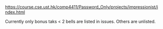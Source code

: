 https://course.cse.ust.hk/comp4411/Password_Only/projects/impressionist/index.html

Currently only bonus taks < 2 bells are listed in issues. Others are unlisted.

